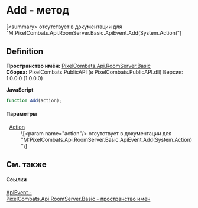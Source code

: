 # Add - метод


\[&lt;summary&gt; отсутствует в документации для "M:PixelCombats.Api.RoomServer.Basic.ApiEvent.Add(System.Action)"\]



## Definition
**Пространство имён:** <a href="299769b5-0515-f682-c4bd-afa5af18175d">PixelCombats.Api.RoomServer.Basic</a>  
**Сборка:** PixelCombats.PublicAPI (в PixelCombats.PublicAPI.dll) Версия: 1.0.0.0 (1.0.0.0)

**JavaScript**
``` JavaScript
function Add(action);
```



#### Параметры
<dl><dt>  <a href="https://learn.microsoft.com/dotnet/api/system.action" target="_blank" rel="noopener noreferrer">Action</a></dt><dd>\[&lt;param name="action"/&gt; отсутствует в документации для "M:PixelCombats.Api.RoomServer.Basic.ApiEvent.Add(System.Action)"\]</dd></dl>

## См. также


#### Ссылки
<a href="cbf2467f-e403-d96e-1294-3a4e5edcdb1d">ApiEvent - </a>  
<a href="299769b5-0515-f682-c4bd-afa5af18175d">PixelCombats.Api.RoomServer.Basic - пространство имён</a>  
